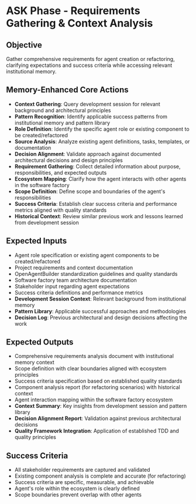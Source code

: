 # ASK Phase - Requirements Gathering & Context Analysis

## Objective
Gather comprehensive requirements for agent creation or refactoring, clarifying expectations and success criteria while accessing relevant institutional memory.

## Memory-Enhanced Core Actions
- **Context Gathering**: Query development session for relevant background and architectural principles
- **Pattern Recognition**: Identify applicable success patterns from institutional memory and pattern library
- **Role Definition**: Identify the specific agent role or existing component to be created/refactored
- **Source Analysis**: Analyze existing agent definitions, tasks, templates, or documentation
- **Decision Alignment**: Validate approach against documented architectural decisions and design principles
- **Requirement Gathering**: Collect detailed information about purpose, responsibilities, and expected outputs
- **Ecosystem Mapping**: Clarify how the agent interacts with other agents in the software factory
- **Scope Definition**: Define scope and boundaries of the agent's responsibilities
- **Success Criteria**: Establish clear success criteria and performance metrics aligned with quality standards
- **Historical Context**: Review similar previous work and lessons learned from development session

## Expected Inputs
- Agent role specification or existing agent components to be created/refactored
- Project requirements and context documentation
- OpenAgentBuilder standardization guidelines and quality standards
- Software factory team architecture documentation
- Stakeholder input regarding agent expectations
- Success criteria definitions and performance metrics
- **Development Session Context**: Relevant background from institutional memory
- **Pattern Library**: Applicable successful approaches and methodologies
- **Decision Log**: Previous architectural and design decisions affecting the work

## Expected Outputs
- Comprehensive requirements analysis document with institutional memory context
- Scope definition with clear boundaries aligned with ecosystem principles
- Success criteria specification based on established quality standards
- Component analysis report (for refactoring scenarios) with historical context
- Agent interaction mapping within the software factory ecosystem
- **Context Summary**: Key insights from development session and pattern library
- **Decision Alignment Report**: Validation against previous architectural decisions
- **Quality Framework Integration**: Application of established TDD and quality principles

## Success Criteria
- All stakeholder requirements are captured and validated
- Existing component analysis is complete and accurate (for refactoring)
- Success criteria are specific, measurable, and achievable
- Agent's role within the ecosystem is clearly defined
- Scope boundaries prevent overlap with other agents
